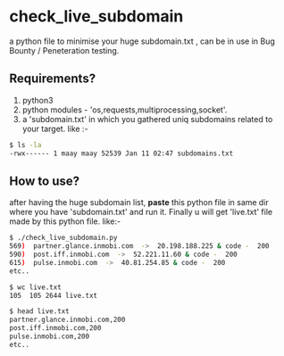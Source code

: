 # check_live_subdomain
a python file to minimise your huge subdomain.txt , can be in use in Bug Bounty / Peneteration testing.

## Requirements?
1. python3
2. python modules - 'os,requests,multiprocessing,socket'.
3. a 'subdomain.txt' in which you gathered uniq subdomains related to your target. like :-
```bash
$ ls -la
-rwx------ 1 maay maay 52539 Jan 11 02:47 subdomains.txt
```

## How to use?
after having the huge subdomain list, **paste** this python file in same dir where you have 'subdomain.txt' and run it. Finally u will get 'live.txt' file made by this python file. like:-
```bash
$ ./check_live_subdomain.py
569)  partner.glance.inmobi.com  ->  20.198.188.225 & code -  200
590)  post.iff.inmobi.com  ->  52.221.11.60 & code -  200
615)  pulse.inmobi.com  ->  40.81.254.85 & code -  200
etc..

$ wc live.txt
105  105 2644 live.txt

$ head live.txt
partner.glance.inmobi.com,200
post.iff.inmobi.com,200
pulse.inmobi.com,200
etc..
```
